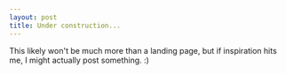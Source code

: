 ```yaml
---
layout: post
title: Under construction...
---
```


This likely won't be much more than a landing page, but if inspiration
hits me, I might actually post something. :)
